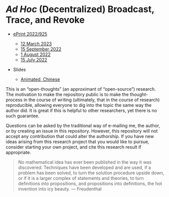 # *Ad Hoc* (Decentralized) Broadcast, Trace, and Revoke

- [ePrint 2022/925](https://eprint.iacr.org/2022/925)
  - [12 March 2023](https://eprint.iacr.org/archive/2022/925/20230312:134230)
  - [15 September 2022](https://eprint.iacr.org/archive/2022/925/20220915:224904)
  - [1 August 2022](https://eprint.iacr.org/archive/2022/925/20220801:093441)
  - [15 July 2022](https://eprint.iacr.org/archive/2022/925/20220715:163054)

- Slides
  - [Animated, Chinese](https://luoji.bio/assets/slides/Luo22zh-animated.pdf)

This is an “open-thoughts” (an approximant of “open-source”) research. The motivation to make the repository public is to make the thought-process in the course of writing (ultimately, that in the course of research) reproducible, allowing everyone to dig into the topic the same way the author did. It is great if this is helpful to other researchers, yet there is no such guarantee.

Questions can be asked by the traditional way of e-mailing me, the author, or by creating an issue in this repository. However, this repository will not accept any contribution that could alter the authorship. If you have new ideas arising from this research project that you would like to pursue, consider starting your own project, and cite this research result if appropriate.

> No mathematical idea has ever been published in the way it was discovered. Techniques have been developed and are used, if a problem has been solved, to turn the solution procedure upside down, or if it is a larger complex of statements and theories, to turn definitions into propositions, and propositions into definitions, the hot invention into icy beauty. — Freudenthal

